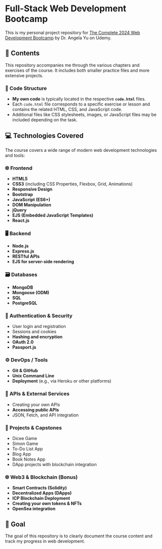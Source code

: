 # Full-Stack Web Development Bootcamp

This is my personal project repository for [The Complete 2024 Web Development Bootcamp](https://www.udemy.com/course/the-complete-web-development-bootcamp/?couponCode=24T7MT260525G2) by Dr. Angela Yu on Udemy.

## 📁 Contents

This repository accompanies me through the various chapters and exercises of the course. It includes both smaller practice files and more extensive projects.

### 🔧 Code Structure

- **My own code** is typically located in the respective **`code.html`** files.
- Each `code.html` file corresponds to a specific exercise or lesson and contains the related HTML, CSS, and JavaScript code.
- Additional files like CSS stylesheets, images, or JavaScript files may be included depending on the task.

## 💻 Technologies Covered

The course covers a wide range of modern web development technologies and tools:

### 🌐 Frontend

- **HTML5**
- **CSS3** (including CSS Properties, Flexbox, Grid, Animations)
- **Responsive Design**
- **Bootstrap**
- **JavaScript (ES6+)**
- **DOM Manipulation**
- **jQuery**
- **EJS (Embedded JavaScript Templates)**
- **React.js**

### 🖥 Backend

- **Node.js**
- **Express.js**
- **RESTful APIs**
- **EJS for server-side rendering**

### 🗃 Databases

- **MongoDB**
- **Mongoose (ODM)**
- **SQL**
- **PostgreSQL**

### 🔐 Authentication & Security

- User login and registration
- Sessions and cookies
- **Hashing and encryption**
- **OAuth 2.0**
- **Passport.js**

### ⚙️ DevOps / Tools

- **Git & GitHub**
- **Unix Command Line**
- **Deployment** (e.g., via Heroku or other platforms)

### 🔗 APIs & External Services

- Creating your own APIs
- **Accessing public APIs**
- JSON, Fetch, and API integration

### 🧪 Projects & Capstones

- Dicee Game  
- Simon Game  
- To-Do List App  
- Blog App  
- Book Notes App  
- DApp projects with blockchain integration

### 🌐 Web3 & Blockchain (Bonus)

- **Smart Contracts (Solidity)**
- **Decentralized Apps (DApps)**
- **ICP Blockchain Deployment**
- **Creating your own tokens & NFTs**
- **OpenSea integration**

## 🎯 Goal

The goal of this repository is to clearly document the course content and track my progress in web development.
